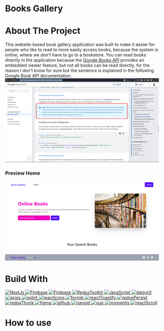 # Books Gallery

# About The Project

This website-based book gallery application was built to make it easier for people who like to read to more easily access books, because the system is online, where we don't have to go to a bookstore. You can read books directly in the application because the <a href="https://developers.google.com/books/docs/v1/getting_started" target="blank">Google Books API</a> provides an embedded viewer feature, but not all books can be read directly, for the reason I don't know for sure but the sentence is explained in the following Google Book API documentation.
![PREVIEW-HOME!](/public/assets/image/embed-viewer-issue.png)

### Preview Home

![PREVIEW-HOME!](/public/assets/image/preview-home.png)

# Build With

<a href="https://nextjs.org/docs" target="_blank"><img alt="NextJs" src="https://img.shields.io/badge/NextJS-white.svg?logo=next.js&logoColor=black">
</a>
<a href="https://firebase.google.com" target="_blank"><img alt="Firebase" src="https://img.shields.io/badge/Firebase-blue.svg?logo=firebase&logoColor=orange">
</a>
<a href="https://developers.google.com/books" target="_blank"><img alt="Firebase" src="https://img.shields.io/badge/Books%20API-success.svg?logo=google&logoColor=informational">
</a>
<a href="https://redux-toolkit.js.org/introduction/getting-started" target="_blank"><img alt="ReduxToolkit" src="https://img.shields.io/badge/Redux%20Toolkit-black.svg?logo=redux&logoColor=blueviolet">
</a>
<a href="https://id.wikipedia.org/wiki/JavaScript" target="_blank"><img alt="JavaScript" src="https://img.shields.io/badge/Javascript-black.svg?logo=javascript&logoColor=yellow">
</a>
<a href="https://daisyui.com/" target="_blank"><img alt="daisyUI" src="https://img.shields.io/badge/daisy%20UI-white.svg?logo=daisyui&logoColor=blueviolet">
</a>
<a href="https://axios-http.com/docs/intro" target="_blank"><img alt="axios" src="https://img.shields.io/badge/axios-white.svg?logo=axios&logoColor=blueviolet">
</a>
<a href="https://eslint.org/" target="_blank"><img alt="eslint" src="https://img.shields.io/badge/eslint-white.svg?logo=eslint&logoColor=blueviolet">
</a>
<a href="https://react-icons.github.io/react-icons/" target="_blank"><img alt="reactIcons" src="https://img.shields.io/badge/React%20Icons-white.svg?logo=react&logoColor=blue">
</a>
<a href="https://formik.org/" target="_blank"><img alt="formik" src="https://img.shields.io/badge/formik-blueviolet.svg?logo=formik&logoColor=blueviolet">
</a>
<a href="https://formik.org/" target="_blank"><img alt="reactToastify" src="https://img.shields.io/badge/React%20Toastify-white.svg?logo=react&logoColor=blue">
</a>
<a href="https://redux-toolkit.js.org/introduction/getting-started" target="_blank"><img alt="reduxPersist" src="https://img.shields.io/badge/Redux%20Persist-black.svg?logo=redux&logoColor=blueviolet">
</a>
<a href="https://redux-toolkit.js.org/introduction/getting-started" target="_blank"><img alt="reduxThunk" src="https://img.shields.io/badge/Redux%20Thunk-white.svg?logo=redux&logoColor=blue">
</a>
<a href="https://www.figma.com/" target="_blank"><img alt="figma" src="https://img.shields.io/badge/Figma-blueviolet.svg?logo=figma&logoColor=white">
</a>
<a href="https://github.com/" target="_blank"><img alt="github" src="https://img.shields.io/badge/Figma-black.svg?logo=github&logoColor=white">
</a>
<a href="https://github.com/ai/nanoid" target="_blank"><img alt="nanoid" src="https://img.shields.io/badge/nanoid-white.svg?logo=nanoid&logoColor=white">
</a>
<a href="https://github.com/jquense/yup" target="_blank"><img alt="yup" src="https://img.shields.io/badge/yup-white.svg?logo=yup&logoColor=white">
</a>
<a href="https://momentjs.com/" target="_blank"><img alt="momentjs" src="https://img.shields.io/badge/momentjs-white.svg?logo=momentjs&logoColor=white">
</a>
<a href="https://github.com/fisshy/react-scroll" target="_blank"><img alt="reactScroll" src="https://img.shields.io/badge/React%20Scroll-white.svg?logo=react&logoColor=blue">
</a>

# How to use

<!-- ## Preview home after search the books -->

<!-- ![PREVIEW-HOME!](/public/assets/image/preview-search.png) -->

<!-- ## Preview detail book with embed book -->

<!-- ![PREVIEW-HOME!](/public/assets/image/preview-detail-book-with-embed-book.png) -->

